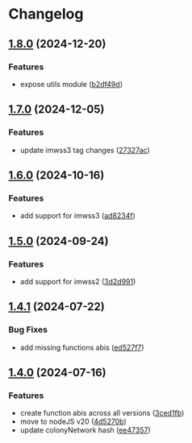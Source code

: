 # Changelog

## [1.8.0](https://github.com/JoinColony/abis/compare/v1.7.0...v1.8.0) (2024-12-20)


### Features

* expose utils module ([b2df49d](https://github.com/JoinColony/abis/commit/b2df49d64586d18a47fdaa799b018147a6ab374d))

## [1.7.0](https://github.com/JoinColony/abis/compare/v1.6.0...v1.7.0) (2024-12-05)


### Features

* update imwss3 tag changes ([27327ac](https://github.com/JoinColony/abis/commit/27327acd286256511491b535e643a92e3aaa88d5))

## [1.6.0](https://github.com/JoinColony/abis/compare/v1.5.0...v1.6.0) (2024-10-16)


### Features

* add support for imwss3 ([ad8234f](https://github.com/JoinColony/abis/commit/ad8234f5e26a547bd8674ca46585b6a2108d0dbd))

## [1.5.0](https://github.com/JoinColony/abis/compare/v1.4.1...v1.5.0) (2024-09-24)


### Features

* add support for imwss2 ([3d2d991](https://github.com/JoinColony/abis/commit/3d2d991545742c119343d043f5a5167e83240a70))

## [1.4.1](https://github.com/JoinColony/abis/compare/v1.4.0...v1.4.1) (2024-07-22)


### Bug Fixes

* add missing functions abis ([ed527f7](https://github.com/JoinColony/abis/commit/ed527f7bc672ad59051b0ed0cbe05856262760a7))

## [1.4.0](https://github.com/JoinColony/abis/compare/v1.3.0...v1.4.0) (2024-07-16)


### Features

* create function abis across all versions ([3ced1fb](https://github.com/JoinColony/abis/commit/3ced1fb3a3faf3ba71c53dc0cf69b2ee75ba83d9))
* move to nodeJS v20 ([4d5270b](https://github.com/JoinColony/abis/commit/4d5270b7f20754488a6b1fa43cdbf7cdc81b653c))
* update colonyNetwork hash ([ee47357](https://github.com/JoinColony/abis/commit/ee4735752230052f9ae9f253edfbed55af32a14b))

